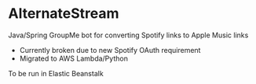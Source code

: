 # AlternateStream
Java/Spring GroupMe bot for converting Spotify links to Apple Music links
- Currently broken due to new Spotify OAuth requirement
- Migrated to AWS Lambda/Python

To be run in Elastic Beanstalk
